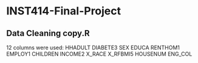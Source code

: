 # INST414-Final-Project

## Data Cleaning copy.R
12 columns were used: 
HHADULT 
DIABETE3 
SEX 
EDUCA 
RENTHOM1 
EMPLOY1 
CHILDREN 
INCOME2 
X_RACE 
X_RFBMI5 
HOUSENUM 
ENG_COL 
